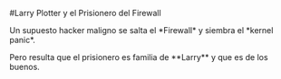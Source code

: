 \#Larry Plotter y el Prisionero del Firewall



Un supuesto hacker maligno se salta el \*Firewall\* y siembra el \*kernel panic\*.

Pero resulta que el prisionero es familia de \*\*Larry\*\* y que es de los buenos.

